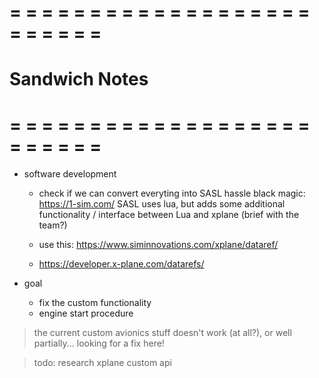 # = = = = = = = = = = = = = = = = = = = = = = = = = #
# 				  Sandwich Notes					#
# = = = = = = = = = = = = = = = = = = = = = = = = = #

* software development
	- check if we can convert everyting into SASL hassle black magic: https://1-sim.com/
	SASL uses lua, but adds some additional functionality / interface between Lua and xplane	(brief with the team?)

	- use this: https://www.siminnovations.com/xplane/dataref/

	- https://developer.x-plane.com/datarefs/

* goal
	- fix the custom functionality
	- engine start procedure

> the current custom avionics stuff doesn't work (at all?), or well partially... looking for a fix here!

> todo: research xplane custom api
> 